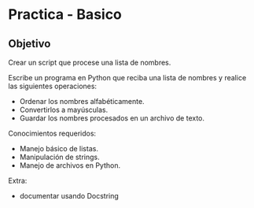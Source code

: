 # Practica - Basico

## Objetivo

Crear un script que procese una lista de nombres.

Escribe un programa en Python que reciba una lista de nombres y realice las siguientes operaciones:

- Ordenar los nombres alfabéticamente.
- Convertirlos a mayúsculas.
- Guardar los nombres procesados en un archivo de texto.

 Conocimientos requeridos:
 
- Manejo básico de listas.
- Manipulación de strings.
- Manejo de archivos en Python.

Extra:

- documentar usando Docstring